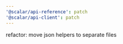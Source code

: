 ```yaml
---
'@scalar/api-reference': patch
'@scalar/api-client': patch
---
```


refactor: move json helpers to separate files
